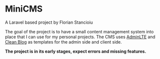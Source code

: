 # MiniCMS

A Laravel based project by Florian Stancioiu

The goal of the project is to have a small content management system into place that I can use for my personal projects. The CMS uses [AdminLTE](https://github.com/ColorlibHQ/AdminLTE) and [Clean Blog](https://github.com/startbootstrap/startbootstrap-clean-blog) as templates for the admin side and client side.

__The project is in its early stages, expect errors and missing features.__
